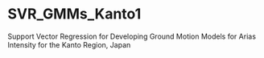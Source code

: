 # SVR_GMMs_Kanto1
Support Vector Regression for Developing Ground Motion Models for Arias Intensity for the Kanto Region, Japan
